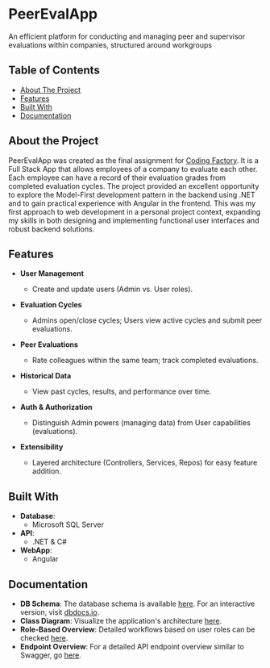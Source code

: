 # PeerEvalApp
An efficient platform for conducting and managing peer and supervisor evaluations within companies, structured around workgroups

## Table of Contents
- [About The Project](#about-the-project)
- [Features](#features)
- [Built With](#built-with)
- [Documentation](#documentation)

## About the Project
PeerEvalApp was created as the final assignment for [Coding Factory](https://codingfactory.aueb.gr/). It is a Full Stack App that allows employees of a company to evaluate each other. Each employee can have a record of their evaluation grades from completed evaluation cycles. The project provided an excellent opportunity to explore the Model-First development pattern in the backend using .NET and to gain practical experience with Angular in the frontend. This was my first approach to web development in a personal project context, expanding my skills in both designing and implementing functional user interfaces and robust backend solutions.

## Features
- **User Management**  
  - Create and update users (Admin vs. User roles).

- **Evaluation Cycles**  
  - Admins open/close cycles; Users view active cycles and submit peer evaluations.

- **Peer Evaluations**  
  - Rate colleagues within the same team; track completed evaluations.

- **Historical Data**  
  - View past cycles, results, and performance over time.

- **Auth & Authorization**  
  - Distinguish Admin powers (managing data) from User capabilities (evaluations).

- **Extensibility**  
  - Layered architecture (Controllers, Services, Repos) for easy feature addition.

## Built With
- **Database**:
  - Microsoft SQL Server
- **API**:
  - .NET & C#
- **WebApp**:
  - Angular

## Documentation
- **DB Schema**: The database schema is available [here](./DiagramsAndDocumentation/PeerEvalAppDbSchema.svg). For an interactive version, visit [dbdocs.io](https://dbdocs.io/konbarbou/PeerEvalAppDbSchema).
- **Class Diagram**: Visualize the application's architecture [here](./DiagramsAndDocumentation/PeerEvalAppClassDiagram.svg).
- **Role-Based Overview**: Detailed workflows based on user roles can be checked [here](./DiagramsAndDocumentation/NotesWorkFlows.md).
- **Endpoint Overview**: For a detailed API endpoint overview similar to Swagger, go [here](./DiagramsAndDocumentation/EndpointOverview.md).
